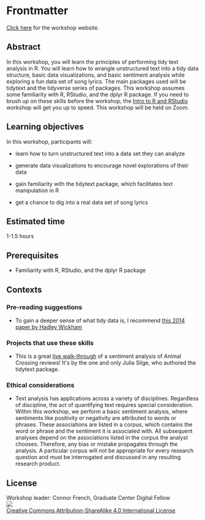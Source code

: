 # Frontmatter

[Click here](https://rpubs.com/confrench33/text_analysis_R) for the workshop website.

## Abstract

In this workshop, you will learn the principles of performing tidy text analysis in R. You will learn how to wrangle unstructured text into a tidy data structure, basic data visualizations, and basic sentiment analysis while exploring a fun data set of song lyrics. The main packages used will be tidytext and the tidyverse series of packages. This workshop assumes some familiarity with R, RStudio, and the dplyr R package. If you need to brush up on these skills before the workshop, the [Intro to R and RStudio](https://github.com/GCDigitalFellows/intro-r) workshop will get you up to speed. This workshop will be held on Zoom.

## Learning objectives

In this workshop, participants will:

-   learn how to turn unstructured text into a data set they can analyze

-   generate data visualizations to encourage novel explorations of their data

-   gain familiarity with the tidytext package, which facilitates text manipulation in R

-   get a chance to dig into a real data set of song lyrics

## Estimated time

1-1.5 hours

## Prerequisites

-   Familiarity with R, RStudio, and the dplyr R package

## Contexts

### Pre-reading suggestions

-   To gain a deeper sense of what tidy data is, I recommend [this 2014 paper by Hadley Wickham](https://www.jstatsoft.org/v59/i10/paper)

### Projects that use these skills

-   This is a great [live walk-through](https://juliasilge.com/blog/animal-crossing/) of a sentiment analysis of Animal Crossing reviews! It's by the one and only Julia Silge, who authored the tidytext package.

### Ethical considerations

-   Text analysis has applications across a variety of disciplines. Regardless of discipline, the act of quantifying text requires special consideration. Within this workshop, we perform a basic sentiment analysis, where sentiments like positivity or negativity are attributed to words or phrases. These associations are listed in a corpus, which contains the word or phrase and the sentiment it is associated with. All subsequent analyses depend on the associations listed in the corpus the analyst chooses. Therefore, any bias or mistake propagates through the analysis. A particular corpus will not be appropriate for every research question and must be interrogated and discussed in any resulting research product.

## License

Workshop leader: Connor French, Graduate Center Digital Fellow\
![](https://camo.githubusercontent.com/0df8fd3e955d97ae69dedfa2568fb2dd4186cd60917ca40aefabb7466d5b46ce/68747470733a2f2f692e6372656174697665636f6d6d6f6e732e6f72672f6c2f62792d73612f342e302f38387833312e706e67)\
[Creative Commons Attribution-ShareAlike 4.0 International License](http://creativecommons.org/licenses/by-sa/4.0/)
